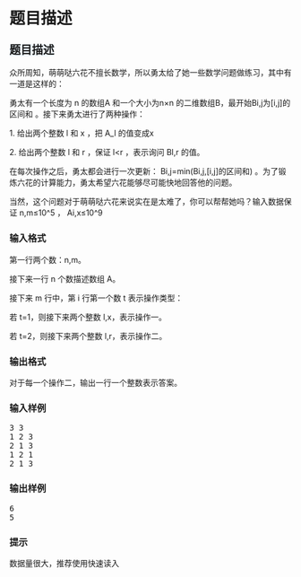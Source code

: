 # 题目描述


<h3>
<span style="font-family:sans-serif;font-size:20px;font-weight:bold;background-color:aliceblue;">题目描述</span>
</h3>
<p>
众所周知，萌萌哒六花不擅长数学，所以勇太给了她一些数学问题做练习，其中有一道是这样的：
</p>
<p>
勇太有一个长度为 n 的数组A 和一个大小为n×n 的二维数组B，最开始Bi,j为[i,j]的区间和 。接下来勇太进行了两种操作：
</p>
<p>
1. 给出两个整数 l 和 x ，把 A_l 的值变成x
</p>
<p>
2. 给出两个整数 l 和 r ，保证 l&lt;r ，表示询问 Bl,r 的值。
</p>
<p>
在每次操作之后，勇太都会进行一次更新： Bi,j=min(Bi,j,[i,j]的区间和) 。为了锻炼六花的计算能力，勇太希望六花能够尽可能快地回答他的问题。
</p>
<p>
当然，这个问题对于萌萌哒六花来说实在是太难了，你可以帮帮她吗？输入数据保证 n,m≤10^5 ， Ai,x≤10^9 
</p>
<h3>
输入格式
</h3>
<p>
第一行两个数：n,m。
</p>
<p>
接下来一行 n 个数描述数组 A。
</p>
<p>
接下来 m 行中，第 i 行第一个数 t 表示操作类型：
</p>
<p>
若 t=1，则接下来两个整数 l,x，表示操作一。
</p>
<p>
若 t=2，则接下来两个整数 l,r，表示操作二。
</p>
<h3>
输出格式
</h3>
<p>
对于每一个操作二，输出一行一个整数表示答案。
</p>
<h3>
输入样例
</h3>
<pre>3 3
1 2 3
2 1 3
1 2 1
2 1 3
</pre>
<h3>
输出样例
</h3>
<pre>6
5
</pre>
<h3>
提示
</h3>
<p>
数据量很大，推荐使用快速读入
</p>
